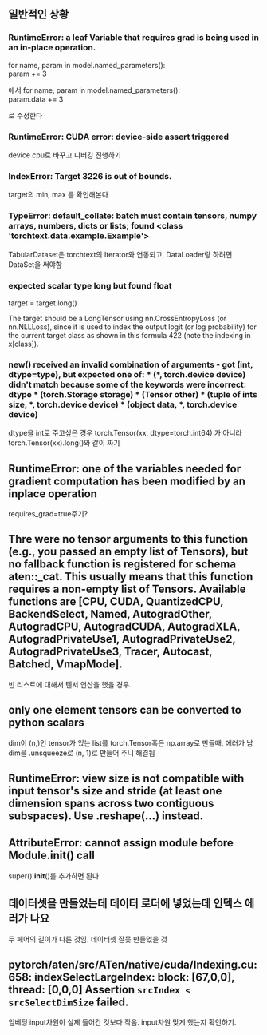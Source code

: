 ## 일반적인 상황

### RuntimeError: a leaf Variable that requires grad is being used in an in-place operation.

for name, param in model.named_parameters():<br>
        param += 3

에서 for name, param in model.named_parameters():<br>
    param.data += 3

로 수정한다 

### RuntimeError: CUDA error: device-side assert triggered
device cpu로 바꾸고 디버깅 진행하기

### IndexError: Target 3226 is out of bounds.
target의 min, max 를 확인해본다 

### TypeError: default_collate: batch must contain tensors, numpy arrays, numbers, dicts or lists; found <class 'torchtext.data.example.Example'>
TabularDataset은 torchtext의 Iterator와 연동되고, DataLoader랑 하려면 DataSet을 써야함


### expected scalar type long but found float 
target = target.long()     

The target should be a LongTensor using nn.CrossEntropyLoss (or nn.NLLLoss), since it is used to index the output logit (or log probability) for the current target class as shown in this formula 422 (note the indexing in x[class]).                                                     
### new() received an invalid combination of arguments - got (int, dtype=type), but expected one of: * (*, torch.device device) didn't match because some of the keywords were incorrect: dtype * (torch.Storage storage) * (Tensor other) * (tuple of ints size, *, torch.device device) * (object data, *, torch.device device)
dtype을 int로 주고싶은 경우
torch.Tensor(xx, dtype=torch.int64) 가 아니라 torch.Tensor(xx).long()와 같이 짜기

## RuntimeError: one of the variables needed for gradient computation has been modified by an inplace operation
requires_grad=true주기?

## Thre were no tensor arguments to this function (e.g., you passed an empty list of Tensors), but no fallback function is registered for schema aten::_cat.  This usually means that this function requires a non-empty list of Tensors.  Available functions are [CPU, CUDA, QuantizedCPU, BackendSelect, Named, AutogradOther, AutogradCPU, AutogradCUDA, AutogradXLA, AutogradPrivateUse1, AutogradPrivateUse2, AutogradPrivateUse3, Tracer, Autocast, Batched, VmapMode].
빈 리스트에 대해서 텐서 연산을 했을 경우. 

## only one element tensors can be converted to python scalars
dim이 (n,)인 tensor가 있는 list를 torch.Tensor혹은 np.array로 만들때, 에러가 남
dim을 .unsqueeze로 (n, 1)로 만들어 주니 해결됨

## RuntimeError: view size is not compatible with input tensor's size and stride (at least one dimension spans across two contiguous subspaces). Use .reshape(...) instead.

## AttributeError: cannot assign module before Module.__init__() call
super().__init__()를 추가하면 된다

## 데이터셋을 만들었는데 데이터 로더에 넣었는데 인덱스 에러가 나요
두 페어의 길이가 다른 것임. 데이터셋 잘못 만들었을 것 

## pytorch/aten/src/ATen/native/cuda/Indexing.cu:658: indexSelectLargeIndex: block: [67,0,0], thread: [0,0,0] Assertion `srcIndex < srcSelectDimSize` failed.
임베딩 input차원이 실제 들어간 것보다 작음. input차원 맞게 했는지 확인하기.